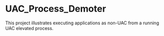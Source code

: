 # UAC_Process_Demoter
This project illustrates executing applications as non-UAC from a running UAC elevated process.
